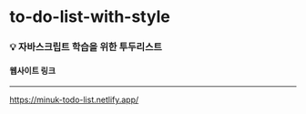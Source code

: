 # to-do-list-with-style


### 💡 자바스크립트 학습을 위한 투두리스트

#### 웹사이트 링크
---
https://minuk-todo-list.netlify.app/
